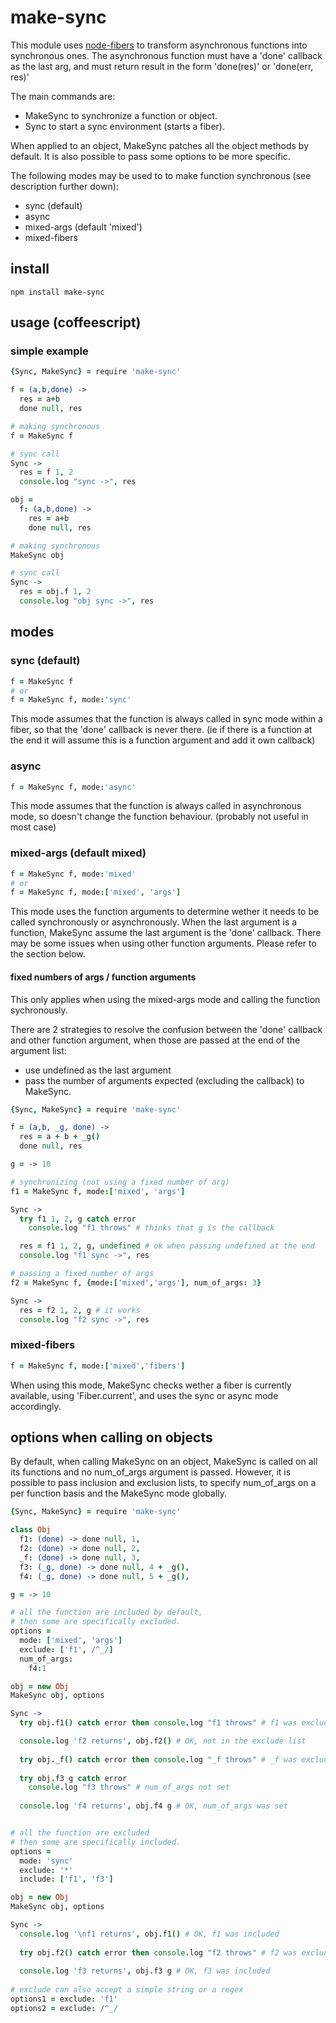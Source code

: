 # make-sync


This module uses  [node-fibers](http://github.com/laverdet/node-fibers) to transform asynchronous functions into 
synchronous ones. The asynchronous function must have a 'done' callback as the last arg, and 
must return result in the form 'done(res)' or 'done(err, res)'

The main commands are:

*   MakeSync to synchronize a function or object.
*   Sync to start a sync environment (starts a fiber).

When applied to an object, MakeSync patches all the object methods by default. 
It is also possible to pass some options to be more specific.

The following modes may be used to to make function synchronous (see description
further down):
   - sync (default)
   - async
   - mixed-args (default 'mixed')
   - mixed-fibers


## install

```
npm install make-sync
```


## usage (coffeescript)

### simple example

```coffeescript
{Sync, MakeSync} = require 'make-sync'

f = (a,b,done) ->
  res = a+b
  done null, res

# making synchronous 
f = MakeSync f

# sync call
Sync ->
  res = f 1, 2
  console.log "sync ->", res 

obj = 
  f: (a,b,done) ->
    res = a+b
    done null, res

# making synchronous
MakeSync obj

# sync call  
Sync ->
  res = obj.f 1, 2
  console.log "obj sync ->", res   
```


## modes

### sync (default)

```coffeescript
f = MakeSync f
# or
f = MakeSync f, mode:'sync'
```

This mode assumes that the function is always called in sync mode within a 
fiber, so that the 'done' callback is never there. (ie if there is a function
at the end it will assume this is a function argument and add it own callback)


### async

```coffeescript
f = MakeSync f, mode:'async'
```

This mode assumes that the function is always called in asynchronous mode, 
so doesn't change the function behaviour. (probably not useful in most case)  


### mixed-args (default mixed)

```coffeescript
f = MakeSync f, mode:'mixed'
# or
f = MakeSync f, mode:['mixed', 'args']
```

This mode uses the function arguments to determine wether it needs
to be called synchronously or asynchronously. When the last 
argument is a function, MakeSync assume the last argument is the 'done' callback. 
There may be some issues when using other function arguments. Please refer 
to the section below.


#### fixed numbers of args /  function arguments

This only applies when using the mixed-args mode and calling the function sychronously.

There are 2 strategies to resolve the confusion between the 'done' callback and other
function argument, when those are passed at the end of the argument list:

* use undefined as the last argument 
* pass the number of arguments expected (excluding the callback) to MakeSync.

```coffeescript
{Sync, MakeSync} = require 'make-sync'

f = (a,b, _g, done) ->
  res = a + b + _g()
  done null, res

g = -> 10

# synchronizing (not using a fixed number of arg)  
f1 = MakeSync f, mode:['mixed', 'args']

Sync ->
  try f1 1, 2, g catch error 
    console.log "f1 throws" # thinks that g is the callback

  res = f1 1, 2, g, undefined # ok when passing undefined at the end 
  console.log "f1 sync ->", res 

# passing a fixed number of args 
f2 = MakeSync f, {mode:['mixed','args'], num_of_args: 3}

Sync ->
  res = f2 1, 2, g # it works 
  console.log "f2 sync ->", res 
```


### mixed-fibers

```coffeescript
f = MakeSync f, mode:['mixed','fibers']
```

When using this mode, MakeSync checks wether a fiber is currently available,
using 'Fiber.current', and uses the sync or async mode accordingly.

## options when calling on objects  
By default, when calling MakeSync on an object,  MakeSync is called on all its 
functions and no num_of_args argument is passed. However, it is possible to 
pass inclusion and exclusion lists, to specify num_of_args on a per function basis
and the MakeSync mode globally.

```coffeescript
{Sync, MakeSync} = require 'make-sync'

class Obj
  f1: (done) -> done null, 1,
  f2: (done) -> done null, 2,
  _f: (done) -> done null, 3,
  f3: (_g, done) -> done null, 4 + _g(),
  f4: (_g, done) -> done null, 5 + _g(),

g = -> 10

# all the function are included by default, 
# then some are specifically excluded.
options =
  mode: ['mixed', 'args']
  exclude: ['f1', /^_/]
  num_of_args:
    f4:1

obj = new Obj
MakeSync obj, options

Sync ->
  try obj.f1() catch error then console.log "f1 throws" # f1 was excluded  

  console.log 'f2 returns', obj.f2() # OK, not in the exclude list
  
  try obj._f() catch error then console.log "_f throws" # _f was excluded
  
  try obj.f3 g catch error 
    console.log "f3 throws" # num_of_args not set 
  
  console.log 'f4 returns', obj.f4 g # OK, num_of_args was set


# all the function are excluded 
# then some are specifically included.
options = 
  mode: 'sync'
  exclude: '*'
  include: ['f1', 'f3']

obj = new Obj
MakeSync obj, options

Sync ->
  console.log '\nf1 returns', obj.f1() # OK, f1 was included
  
  try obj.f2() catch error then console.log "f2 throws" # f2 was excluded
  
  console.log 'f3 returns', obj.f3 g # OK, f3 was included
  
# exclude can also accept a simple string or a regex
options1 = exclude: 'f1'
options2 = exclude: /^_/
```



